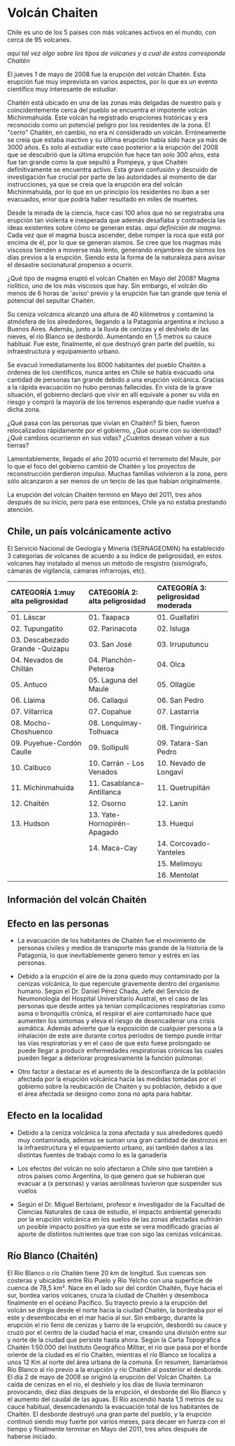 # Volcán Chaiten
Chile es uno de los 5 países con más volcanes activos en el mundo, con cerca de 95 volcanes.

*aquí tal vez algo sobre los tipos de volcanes y a cual de estos corresponde Chaitén*

El jueves 1 de mayo de 2008 fue la erupción del volcán Chaitén. Esta erupción fue muy imprevista en varios aspectos, por lo que es un evento científico muy interesante de estudiar.

Chaitén está ubicado en una de las zonas más delgadas de nuestro país y coincidentemente cerca del pueblo se encuentra el impotente volcán Michinmahuida. Este volcán ha registrado erupciones históricas y era reconocido como un potencial peligro por los residentes de la zona. El "cerro" Chaitén, en cambio, no era ni considerado un volcán. Erróneamente se creía que estaba inactivo y su última erupción había sido hace ya más de 3000 años. Es solo al estudiar este caso posterior a la erupción del 2008 que se descubrió que la última erupción fue hace tan solo 300 años, esta fue tan grande como la que sepultó a Pompeya, y que Chaitén definitivamente se encuentra activo. Esta grave confusión y descuido de investigación fue crucial por parte de las autoridades al momento de dar instrucciones, ya que se creía que la erupción era del volcán Michinmahuida, por lo que en un principio los residentes no iban a ser evacuados, error que podría haber resultado en miles de muertes.

Desde la mirada de la ciencia, hace casi 100 años que no se registraba una erupción tan violenta e inesperada que además desafiaba y contradecía las ideas existentes sobre cómo se generan estas. *aquí definición de magma.* Cada vez que el magma busca ascender, debe romper la roca que está por encima de él, por lo que se generan sismos. Se cree que los magmas más viscosos tienden a moverse más lento, generando enjambres de sismos los días previos a la erupción. Siendo esta la forma de la naturaleza para avisar el desastre socionatural propenso a ocurrir.

¿Qué tipo de magma eruptó el volcán Chaitén en Mayo del 2008?
Magma riolítico, uno de los más viscosos que hay. Sin embargo, el volcán dio menos de 6 horas de 'aviso' previo y la erupción fue tan grande que tenía el potencial del sepultar Chaitén.

Su ceniza volcánica alcanzó una altura de 40 kilómetros y contaminó la atmósfera de los alrededores, llegando a la Patagonia argentina e incluso a Buenos Aires. Además, junto a la lluvia de cenizas y el deshielo de las nieves, el río Blanco se desbordó. Aumentando en 1,5 metros su cauce habitual. Fue este, finalmente, el que destruyó gran parte del pueblo, su infraestructura y equipamiento urbano.

Se evacuó inmediatamente los 8000 habitantes del pueblo Chaitén a órdenes de los científicos, nunca antes en Chile se había evacuado una cantidad de personas tan grande debido a una erupción volcánica. Gracias a la rápida evacuación no hubo peronas fallecidas. En vista de la grave situación, el gobierno declaró que vivir en allí equivale a poner su vida en riesgo y compró la mayoría de los terrenos esperando que nadie vuelva a dicha zona.

¿Qué pasa con las personas que vivían en Chaitén? Si bien, fueron relocalizados rápidamente por el gobierno, ¿Qué ocurre con su identidad? ¿Qué cambios ocurrieron en sus vidas? ¿Cuántos desean volver a sus tierras?

Lamentablemente, llegado el año 2010 ocurrió el terremoto del Maule, por lo que el foco del gobierno cambió de Chaitén y los proyectos de reconstrucción perdieron impulso. Muchas familias volvieron a la zona, pero sólo alcanzaron a ser menos de un tercio de las que habían originalmente.

La erupción del volcán Chaitén terminó en Mayo del 2011, tres años después de su inicio, pero para ese entonces, Chile ya no estaba prestando atención.


## Chile, un país volcánicamente activo
El Servicio Nacional de Geología y Minería (SERNAGEOMIN) ha establecido 3 categorías de volcanes de acuerdo a su índice de peligrosidad, en estos volcanes hay instalado al menos un método de resgistro (sismógrafo, cámaras de vigilancia, cámaras infrarrojas, etc).


| CATEGORÍA 1:muy alta peligrosidad | CATEGORÍA 2: alta peligrosidad | CATEGORÍA 3: peligrosidad moderada |
|:----------------------------------|:-------------------------------|:-----------------------------------|
| 01. Láscar                        | 01. Taapaca                    | 01. Guallatiri                     |
| 02. Tupungatito                   | 02. Parinacota                 | 02. Isluga                         |
| 03. Descabezado Grande -Quizapu   | 03. San José                   | 03. Irruputuncu                    |
| 04. Nevados de Chillán            | 04. Planchón-Peteroa           | 04. Olca                           |
| 05. Antuco                        | 05. Laguna del Maule           | 05. Ollagüe                        |
| 06. Llaima                        | 06. Callaqui                   | 06. San Pedro                      |
| 07. Villarrica                    | 07. Copahue                    | 07. Lastarria                      |
| 08. Mocho-Choshuenco              | 08. Lonquimay-Tolhuaca         | 08. Tinguiririca                   |
| 09. Puyehue-Cordón Caulle         | 09. Sollipulli                 | 09. Tatara-San Pedro               |
| 10. Calbuco                       | 10. Carrán - Los Venados       | 10. Nevado de Longaví              |
| 11. Michinmahuida                 | 11. Casablanca-Antillanca      | 11. Quetrupillán                   |
| 12. Chaitén                       | 12. Osorno                     | 12. Lanín                          |
| 13. Hudson                        | 13. Yate-Hornopirén-Apagado    | 13. Huequi                         |
|                                   | 14. Maca-Cay                   | 14. Corcovado-Yanteles             |
|                                   |                                | 15. Melimoyu                       |
|                                   |                                | 16. Mentolat                       |

## Información del volcán Chaitén


## Efecto en las personas

- La evacuación de los habitantes de Chaitén fue el movimiento de personas civiles y medios de transporte más grande de la historia de la Patagonia, lo que inevitablemente genero temor y estrés en las personas.

- Debido a la erupción el aire de la zona quedo muy contaminado por la cenizas volcánica, lo que repercute gravemente dentro del organismo humano. Según el Dr. Daniel Pérez Chada, Jefe del Servicio de Neumonología del Hospital Universitario Austral, en el caso de las personas que desde antes ya tenían complicaciones respiratorias como asma o bronquitis crónica, el respirar el aire contaminado hace que aumenten los síntomas y eleva el riesgo de desencadenar una crisis asmática. Además advierte que la exposición de cualquier persona a la inhalación de este aire durante cortos periodos de tiempo puede irritar las vías respiratorias y en el caso de que esto fuese prolongado se puede llegar a producir enfermedades respiratorias crónicas las cuales pueden llegar a deteriorar progresivamente la función pulmonar.

- Otro factor a destacar es el aumento de la desconfianza de la población afectada por la erupción volcánica hacia las medidas tomadas por el gobierno sobre la reubicación de Chaitén y su población, debido a que el área afectada se designo como zona no apta para habitar.

## Efecto en la localidad

- Debido a la ceniza volcánica la zona afectada y sus alrededores quedó muy contaminada, ademas se suman una gran cantidad de destrozos en la infraestructura y el equipamiento urbano, así también daños a las distintas fuentes de trabajo como lo es la ganadería

- Los efectos del volcán no solo afectaron a Chile sino que también a otros países como Argentina, lo que genero  que se hubieran que evacuar a (x personas) y varias aerolíneas tuvieron que suspender sus vuelos 

- Según el Dr. Miguel Bertolami, profesor e investigador de la Facultad de Ciencias Naturales de casa de estudio, el impacto ambiental generado por la erupción volcánica en los suelos de las zonas afectadas sufrirán un posible impacto positivo ya que este se vera modificado gracias al aporte de distintos nutrientes que trae con sigo las cenizas volcánicas.


## Río Blanco (Chaitén)
El Río Blanco o río Chaitén tiene 20 km de longitud. Sus cuencas son costeras y ubicadas entre Río Puelo y Río Yelcho con una superficie de cuenca de 78,5 km². Nace en el lado sur del cordón Chaitén, fluye hacia el sur, bordea varios volcanes, cruza la ciudad de Chaitén y desemboca finalmente en el océano Pacífico. Su trayecto previo a la erupción del volcán se dirigía desde el norte hacia la ciudad Chaitén, la bordeaba por el este y desembocaba en el mar hacia al sur. Sin embargo, durante la erupción el río lleno de cenizas y barro de la erupción, desbordó su cauce y cruzó por el centro de la ciudad hacia el mar, creando una división entre sur y norte de la ciudad que persiste hasta ahora.
Según la Carta Topográfica Chaitén 1:50.000 del Instituto Geográfico Militar, el río que pasa por el borde oriente de la ciudad es el río Chaitén, mientras el río Blanco se localiza a unos 12 Km al norte del área urbana de la comuna. En resumen, llamaríamos Río Blanco al río previo a la erupción y río Chaitén al posterior el desborde.
El día 2 de mayo de 2008 se originó la erupción del Volcán Chaitén. La caída de cenizas en el río, el deshielo y los días de lluvia terminaron provocando, diez días después de la erupción, el desborde del Río Blanco y el aumento del caudal de las aguas. El Río ascendió hasta 1,5 metros de su cauce habitual, desencadenando la evacuación total de los habitantes de Chaitén. El desborde destruyó una gran parte del pueblo, y la erupción continuó siendo muy fuerte por varios meses, para decaer en fuerza con el tiempo y finalmente terminar en Mayo del 2011, tres años después de haberse iniciado.
